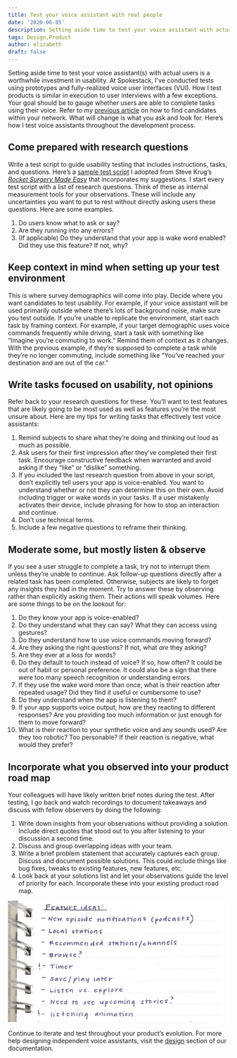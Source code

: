 ```yaml
---
title: Test your voice assistant with real people
date: '2020-06-05'
description: Setting aside time to test your voice assistant with actual users is a worthwhile investment in usability.
tags: Design,Product
author: elizabeth
draft: false
---
```


Setting aside time to test your voice assistant(s) with actual users is a worthwhile investment in usability. At Spokestack, I've conducted tests using prototypes and fully-realized voice user interfaces (VUI). How I test products is similar in execution to user interviews with a few exceptions. Your goal should be to gauge whether users are able to complete tasks using their voice. Refer to my [previous article](/blog/user-research-for-voice-experiences) on how to find candidates within your network. What will change is what you ask and look for. Here’s how I test voice assistants throughout the development process.

## Come prepared with research questions

Write a test script to guide usability testing that includes instructions, tasks, and questions. Here’s a [sample test script](https://docs.google.com/document/d/1291FI3KTP8ycVwqcaTJITAe5jQHfnt_t5XaLnMBbD6E/edit) I adopted from Steve Krug’s [_Rocket Surgery Made Easy_](https://www.amazon.com/Rocket-Surgery-Made-Easy-Yourself/dp/0321657292) that incorporates my suggestions. I start every test script with a list of research questions. Think of these as internal measurement tools for your observations. These will include any uncertainties you want to put to rest without directly asking users these questions. Here are some examples.

1. Do users know what to ask or say?
1. Are they running into any errors?
1. (If applicable) Do they understand that your app is wake word enabled? Did they use this feature? If not, why?

## Keep context in mind when setting up your test environment

This is where survey demographics will come into play. Decide where you want candidates to test usability. For example, if your voice assistant will be used primarily outside where there’s lots of background noise, make sure you test outside. If you’re unable to replicate the environment, start each task by framing context. For example, if your target demographic uses voice commands frequently while driving, start a task with something like “Imagine you’re commuting to work.” Remind them of context as it changes. With the previous example, if they’re supposed to complete a task while they’re no longer commuting, include something like “You’ve reached your destination and are out of the car.”

## Write tasks focused on usability, not opinions

Refer back to your research questions for these. You’ll want to test features that are likely going to be most used as well as features you’re the most unsure about. Here are my tips for writing tasks that effectively test voice assistants:

1. Remind subjects to share what they’re doing and thinking out loud as much as possible.
1. Ask users for their first impression after they’ve completed their first task. Encourage constructive feedback when warranted and avoid asking if they “like” or “dislike” something.
1. If you included the last research question from above in your script, don’t explicitly tell users your app is voice-enabled. You want to understand whether or not they can determine this on their own. Avoid including trigger or wake words in your tasks. If a user mistakenly activates their device, include phrasing for how to stop an interaction and continue.
1. Don’t use technical terms.
1. Include a few negative questions to reframe their thinking.

## Moderate some, but mostly listen & observe

If you see a user struggle to complete a task, try not to interrupt them unless they’re unable to continue. Ask follow-up questions directly after a related task has been completed. Otherwise, subjects are likely to forget any insights they had in the moment. Try to answer these by observing rather than explicitly asking them. Their actions will speak volumes. Here are some things to be on the lookout for:

1. Do they know your app is voice-enabled?
1. Do they understand what they can say? What they can access using gestures?
1. Do they understand how to use voice commands moving forward?
1. Are they asking the right questions? If not, what _are_ they asking?
1. Are they ever at a loss for words?
1. Do they default to touch instead of voice? If so, how often? It could be out of habit or personal preference. It could also be a sign that there were too many speech recognition or understanding errors.
1. If they use the wake word more than once, what is their reaction after repeated usage? Did they find it useful or cumbersome to use?
1. Do they understand when the app is listening to them?
1. If your app supports voice output, how are they reacting to different responses? Are you providing too much information or just enough for them to move forward?
1. What is their reaction to your synthetic voice and any sounds used? Are they too robotic? Too personable? If their reaction is negative, what would they prefer?

## Incorporate what you observed into your product road map

Your colleagues will have likely written brief notes during the test. After testing, I go back and watch recordings to document takeaways and discuss with fellow observers by doing the following:

1. Write down insights from your observations without providing a solution. Include direct quotes that stood out to you after listening to your discussion a second time.
1. Discuss and group overlapping ideas with your team.
1. Write a brief problem statement that accurately captures each group. Discuss and document possible solutions. This could include things like bug fixes, tweaks to existing features, new features, etc.
1. Look back at your solutions list and let your observations guide the level of priority for each. Incorporate these into your existing product road map.

![Feature ideas during user testing](./features.png)

Continue to iterate and test throughout your product’s evolution. For more help designing independent voice assistants, visit the [design](/docs/Design/getting-started) section of our documentation.
